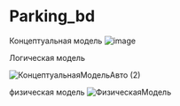 # Parking_bd
Концептуальная модель
![image](https://github.com/user-attachments/assets/05ec6f4e-8650-488b-af25-4ad18ddce0b9)

Логическая модель

![КонцептуальнаяМодельАвто (2)](https://github.com/user-attachments/assets/2c4006c1-aed1-40b0-9c04-4835a19bc13a)

физическая модель 
![ФизическаяМодель](https://github.com/user-attachments/assets/3c8d9340-6da8-48d1-b1d3-b940756ca60e)
